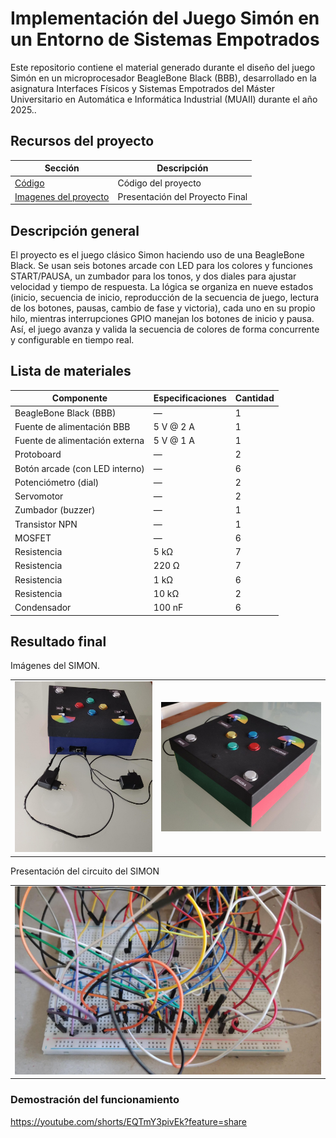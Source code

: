 # Implementación del Juego Simón en un Entorno de Sistemas Empotrados

Este repositorio contiene el material generado durante el diseño del juego Simón en un microprocesador BeagleBone Black (BBB), desarrollado en la asignatura Interfaces Físicos y Sistemas Empotrados del Máster Universitario en Automática e Informática Industrial (MUAII) durante el año 2025..

## Recursos del proyecto
| Sección                    | Descripción                        |
|----------------------------|------------------------------------|
| [Código](Codigo/Simon_game_def/src)      | Código del proyecto |
| [Imagenes del proyecto](doc/)      | Presentación del Proyecto Final |

## Descripción general
El proyecto es el juego clásico Simon haciendo uso de una BeagleBone Black. Se usan seis botones
arcade con LED para los colores y funciones START/PAUSA, un zumbador para los tonos, y dos
diales para ajustar velocidad y tiempo de respuesta. La lógica se organiza en nueve estados (inicio,
secuencia de inicio, reproducción de la secuencia de juego, lectura de los botones, pausas, cambio
de fase y victoria), cada uno en su propio hilo, mientras interrupciones GPIO manejan los botones
de inicio y pausa. Así, el juego avanza y valida la secuencia de colores de forma concurrente y
configurable en tiempo real.

## Lista de materiales
| Componente                        | Especificaciones | Cantidad |
|-----------------------------------|------------------|----------|
| BeagleBone Black (BBB)            | —                | 1        |
| Fuente de alimentación BBB        | 5 V @ 2 A        | 1        |
| Fuente de alimentación externa    | 5 V @ 1 A        | 1        |
| Protoboard                        | —                | 2        |
| Botón arcade (con LED interno)    | —                | 6        |
| Potenciómetro (dial)              | —                | 2        |
| Servomotor                        | —                | 2        |
| Zumbador (buzzer)                 | —                | 1        |
| Transistor NPN                    | —                | 1        |
| MOSFET                            | —                | 6        |
| Resistencia                       | 5 kΩ             | 7        |
| Resistencia                       | 220 Ω            | 7        |
| Resistencia                       | 1 kΩ             | 6        |
| Resistencia                       | 10 kΩ            | 2        |
| Condensador                       | 100 nF           | 6        |

## Resultado final
Imágenes del SIMON.
<table align="center">
  <tr>
    <td><img src="doc/simon_2.jpeg" width="600"></td>
    <td><img src="doc/simon_3.jpeg" width="700"></td>
  </tr>
</table>

Presentación del circuito del SIMON
<table align="center">
  <tr>
    <td><img src="doc/simon_1.jpeg" width="600"></td>
  </tr>
</table>

### Demostración del funcionamiento
https://youtube.com/shorts/EQTmY3pivEk?feature=share









